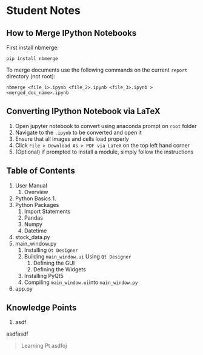 # Student Notes

## How to Merge IPython Notebooks
First install nbmerge:
```
pip install nbmerge
```
To merge documents use the following commands on the current `report` directory (not root):
```
nbmerge <file_1>.ipynb <file_2>.ipynb <file_3>.ipynb > <merged_doc_name>.ipynb
```

## Converting IPython Notebook via LaTeX
1. Open jupyter notebook to convert using anaconda prompt on `root` folder
2. Navigate to the `.ipynb` to be converted and open it
3. Ensure that all images and cells load properly
4. Click `File > Download As > PDF via LaTeX` on the top left hand corner
5. (Optional) if prompted to install a module, simply follow the instructions

## Table of Contents
1. User Manual
    1. Overview
2. Python Basics
    1.
3. Python Packages
    1. Import Statements
    2. Pandas
    3. Numpy
    4. Datetime
4. stock_data.py
5. main_window.py
    1. Installing `Qt Designer`
    2. Building `main_window.ui` Using `Qt Designer`
        1. Defining the GUI
        2. Defining the Widgets
    3. Installing PyQt5
    4. Compiling `main_window.ui`into `main_window.py`
6. app.py

## Knowledge Points
1. asdf

asdfasdf
> Learning Pt
> asdfoj

